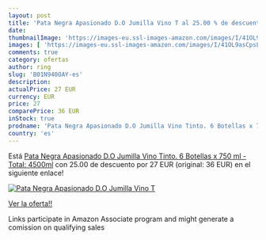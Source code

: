 ```yaml
---
layout: post
title: 'Pata Negra Apasionado D.O Jumilla Vino T al 25.00 % de descuento'
date: 
thumbnailImage: 'https://images-eu.ssl-images-amazon.com/images/I/41OL9asCpsL._SL200_.jpg'
images: [ 'https://images-eu.ssl-images-amazon.com/images/I/41OL9asCpsL._SL200_.jpg' ]
comments: true
category: ofertas
author: ring
slug: 'B01N940OAY-es'
description:
actualPrice: 27 EUR
currency: EUR
price: 27
comparePrice: 36 EUR
inStock: true
prodname: 'Pata Negra Apasionado D.O Jumilla Vino Tinto. 6 Botellas x 750 ml - Total: 4500ml'
country: 'es'
---
```


Está [Pata Negra Apasionado D.O Jumilla Vino Tinto. 6 Botellas x 750 ml - Total: 4500ml](https://www.amazon.es/dp/B01N940OAY/?tag=tolees-21) con 25.00 de descuento por 27 EUR (original: 36 EUR) en el siguiente enlace!

[![Pata Negra Apasionado D.O Jumilla Vino T](https://images-eu.ssl-images-amazon.com/images/I/41OL9asCpsL._SL200_.jpg)](https://www.amazon.es/dp/B01N940OAY/?tag=tolees-21)

[Ver la oferta!!](https://www.amazon.es/dp/B01N940OAY/?tag=tolees-21)

Links participate in Amazon Associate program and might generate a comission on qualifying sales


